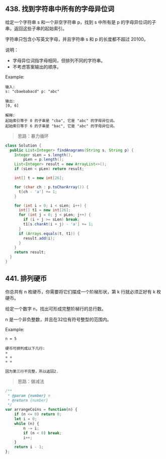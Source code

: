 ## 438. 找到字符串中所有的字母异位词

给定一个字符串 s 和一个非空字符串 p，找到 s 中所有是 p 的字母异位词的子串，返回这些子串的起始索引。

字符串只包含小写英文字母，并且字符串 s 和 p 的长度都不超过 20100。

说明：

- 字母异位词指字母相同，但排列不同的字符串。
- 不考虑答案输出的顺序。

Example:

```
输入:
s: "cbaebabacd" p: "abc"

输出:
[0, 6]

解释:
起始索引等于 0 的子串是 "cba", 它是 "abc" 的字母异位词。
起始索引等于 6 的子串是 "bac", 它是 "abc" 的字母异位词。
```

> 思路：暴力循环

```java
class Solution {
  public List<Integer> findAnagrams(String s, String p) {
    Integer sLen = s.length(),
        pLen = p.length();
    List<Integer> result = new ArrayList<>();
    if (sLen < pLen) return result;

    int[] t = new int[26];

    for (char ch : p.toCharArray()) {
      t[ch - 'a'] += 1;
    }

    for (int i = 0; i < sLen; i++) {
      int[] t1 = new int[26];
      for (int j = 0; j < pLen; j++) {
        if (i + j >= sLen) break;
        t1[s.charAt(i + j) - 'a'] += 1;
      }
      if (Arrays.equals(t, t1)) {
        result.add(i);
      }
    }
    return result;
  }
}
```

## 441. 排列硬币

你总共有 n 枚硬币，你需要将它们摆成一个阶梯形状，第 k 行就必须正好有 k 枚硬币。

给定一个数字 n，找出可形成完整阶梯行的总行数。

n 是一个非负整数，并且在32位有符号整型的范围内。

Example:

```
n = 5

硬币可排列成以下几行:
¤
¤ ¤
¤ ¤

因为第三行不完整，所以返回2.
```

> 思路：做减法

```javascript
/**
 * @param {number} n
 * @return {number}
 */
var arrangeCoins = function(n) {
    if (n <= 0) return 0;
    let i = 0;
    while (n) {
        n -= i;
        if (n < 0) break;
        i++;
    }
    return i - 1;
};
```